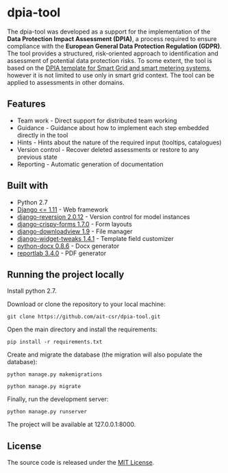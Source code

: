 # dpia-tool
The dpia-tool was developed as a support for the implementation of the **Data Protection Impact Assessment (DPIA)**, 
a process required to ensure compliance with the **European General Data Protection Regulation (GDPR)**. 
The tool provides a structured, risk-oriented approach to identification and assessment of potential data protection risks. 
To some extent, the tool is based on the [DPIA template for Smart Grid and smart metering systems](https://ec.europa.eu/energy/sites/ener/files/documents/2014_dpia_smart_grids_forces.pdf), 
however it is not limited to use only in smart grid context. 
The tool can be applied to assessments in other domains.

## Features
- Team work - Direct support for distributed team working
- Guidance - Guidance about how to implement each step embedded directly in the tool
- Hints - Hints about the nature of the required input (tooltips, catalogues)
- Version control - Recover deleted assessments or restore to any previous state
- Reporting - Automatic generation of documentation

## Built with
- Python 2.7
- [Django <= 1.11](https://www.djangoproject.com) - Web framework
- [django-reversion 2.0.12](https://github.com/etianen/django-reversion) - Version control for model instances
- [django-crispy-forms 1.7.0](https://github.com/django-crispy-forms/django-crispy-forms) - Form layouts
- [django-downloadview 1.9](https://github.com/benoitbryon/django-downloadview) - File manager
- [django-widget-tweaks 1.4.1](https://github.com/jazzband/django-widget-tweaks) - Template field customizer
- [python-docx 0.8.6](http://python-docx.readthedocs.io/en/latest/index.html) - Docx generator
- [reportlab 3.4.0](https://docs.djangoproject.com/en/2.0/howto/outputting-pdf/) - PDF generator

## Running the project locally

Install python 2.7.

Download or clone the repository to your local machine:

`git clone https://github.com/ait-csr/dpia-tool.git`

Open the main directory and install the requirements:

`pip install -r requirements.txt`

Create and migrate the database (the migration will also populate the database):

`python manage.py makemigrations`

`python manage.py migrate`

Finally, run the development server:

`python manage.py runserver`

The project will be available at 127.0.0.1:8000.

## License
The source code is released under the [MIT License](LICENSE).
